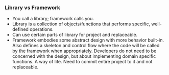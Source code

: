 ### Library vs Framework
- You call a library; framework calls you.
- Library is a collection of objects/functions that performs specific, well-defined operations. 
- Can use certain parts of library for project and replaceable.
- Framework embodies some abstract design with more behavior built-in. Also defines a skeleton and control flow where the code will be called by the framework when appropriately. Developers do not need to be concerned with the design, but about implementing domain specific functions. A way of life. Need to commit entire project to it and not replaceable.
